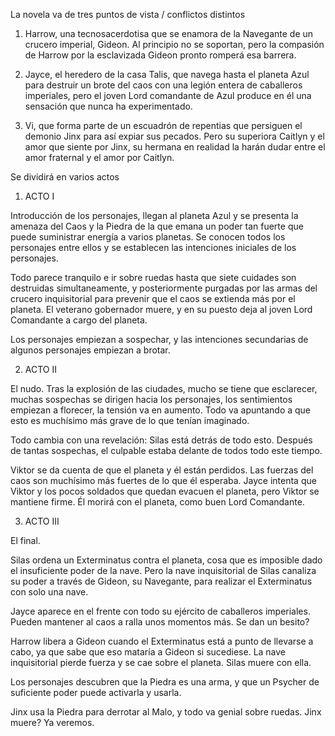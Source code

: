 La novela va de tres puntos de vista / conflictos distintos

1. Harrow, una tecnosacerdotisa que se enamora de la Navegante de un crucero imperial, Gideon. Al principio no se soportan, pero la compasión de Harrow por la esclavizada Gideon pronto romperá esa barrera.
   
2. Jayce, el heredero de la casa Talis, que navega hasta el planeta Azul para destruir un brote del caos con una legión entera de caballeros imperiales, pero el joven Lord comandante de Azul produce en él una sensación que nunca ha experimentado.
   
3. Vi, que forma parte de un escuadrón de repentias que persiguen el demonio Jinx para así expiar sus pecados. Pero su superiora Caitlyn y el amor que siente por Jinx, su hermana en realidad la harán dudar entre el amor fraternal y el amor por Caitlyn.

Se dividirá en varios actos

1. ACTO I

Introducción de los personajes, llegan al planeta Azul y se presenta la amenaza del Caos y la Piedra de la que emana un poder tan fuerte que puede suministrar energía a varios planetas. Se conocen todos los personajes entre ellos y se establecen las intenciones iniciales de los personajes.

Todo parece tranquilo e ir sobre ruedas hasta que siete cuidades son destruidas simultaneamente, y posteriormente purgadas por las armas del crucero inquisitorial para prevenir que el caos se extienda más por el planeta. El veterano gobernador muere, y en su puesto deja al joven Lord Comandante a cargo del planeta.

Los personajes empiezan a sospechar, y las intenciones secundarias de algunos personajes empiezan a brotar.

2. ACTO II

El nudo. Tras la explosión de las ciudades, mucho se tiene que esclarecer, muchas sospechas se dirigen hacia los personajes, los sentimientos empiezan a florecer, la tensión va en aumento. Todo va apuntando a que esto es muchísimo más grave de lo que tenían imaginado.

Todo cambia con una revelación: Silas está detrás de todo esto. Después de tantas sospechas, el culpable estaba delante de todos todo este tiempo.

Viktor se da cuenta de que el planeta y él están perdidos. Las fuerzas del caos son muchísimo más fuertes de lo que él esperaba. Jayce intenta que Viktor y los pocos soldados que quedan evacuen el planeta, pero Viktor se mantiene firme. Él morirá con el planeta, como buen Lord Comandante.

3. ACTO III

El final.

Silas ordena un Exterminatus contra el planeta, cosa que es imposible dado el insuficiente poder de la nave. Pero la nave inquisitorial de Silas canaliza su poder a través de Gideon, su Navegante, para realizar el Exterminatus con solo una nave.

Jayce aparece en el frente con todo su ejército de caballeros imperiales. Pueden mantener al caos a ralla unos momentos más. Se dan un besito?

Harrow libera a Gideon cuando el Exterminatus está a punto de llevarse a cabo, ya que sabe que eso mataría a Gideon si sucediese. La nave inquisitorial pierde fuerza y se cae sobre el planeta. Silas muere con ella.

Los personajes descubren que la Piedra es una arma, y que un Psycher de suficiente poder puede activarla y usarla.

Jinx usa la Piedra para derrotar al Malo, y todo va genial sobre ruedas. Jinx muere? Ya veremos.